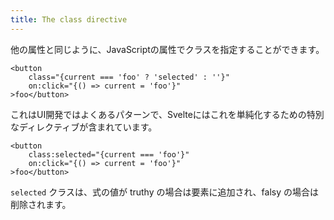 ```yaml
---
title: The class directive
---
```


他の属性と同じように、JavaScriptの属性でクラスを指定することができます。

```svelte
<button
	class="{current === 'foo' ? 'selected' : ''}"
	on:click="{() => current = 'foo'}"
>foo</button>
```

これはUI開発ではよくあるパターンで、Svelteにはこれを単純化するための特別なディレクティブが含まれています。

```svelte
<button
	class:selected="{current === 'foo'}"
	on:click="{() => current = 'foo'}"
>foo</button>
```

`selected` クラスは、式の値が truthy の場合は要素に追加され、falsy の場合は削除されます。
